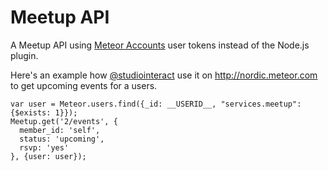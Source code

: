 Meetup API
=================

A Meetup API using [Meteor Accounts](https://atmospherejs.com/meteor/accounts-meetup) user tokens instead of the Node.js plugin.

Here's an example how [@studiointeract](http://twitter.com/studiointeract) use it on http://nordic.meteor.com to get upcoming events for a users.

```
var user = Meteor.users.find({_id: __USERID__, "services.meetup": {$exists: 1}});
Meetup.get('2/events', {
  member_id: 'self',
  status: 'upcoming',
  rsvp: 'yes'
}, {user: user});
```
